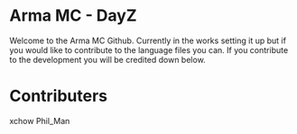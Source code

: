 # Arma MC - DayZ
Welcome to the Arma MC Github. Currently in the works setting it up but if you would like to contribute to the language files you can. If you contribute to the development you will be credited down below.

# Contributers
xchow
Phil_Man

